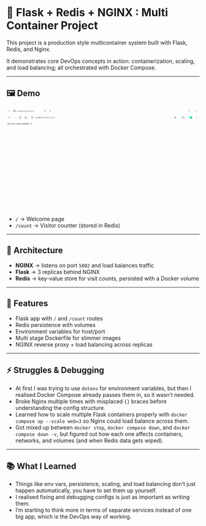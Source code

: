 # 🐳 Flask + Redis + NGINX : Multi Container Project

This project is a production style multicontainer system built with Flask, Redis, and Nginx.  

It demonstrates core DevOps concepts in action: containerization, scaling, and load balancing; all orchestrated with Docker Compose.

---

## 🖼️ Demo
![Demo](../demo.gif)

- `/` → Welcome page  
- `/count` → Visitor counter (stored in Redis)

---

## 🧭 Architecture
- **NGINX** → listens on port `5002` and load balances traffic  
- **Flask** → 3 replicas behind NGINX  
- **Redis** → key-value store for visit counts, persisted with a Docker volume  

---

## 🚀 Features
- Flask app with `/` and `/count` routes  
- Redis persistence with volumes  
- Environment variables for host/port  
- Multi stage Dockerfile for slimmer images  
- NGINX reverse proxy + load balancing across replicas  

---

## ⚡ Struggles & Debugging
- At first I was trying to use `dotenv` for environment variables, but then I realised Docker Compose already passes them in, so it wasn’t needed.
- Broke Nginx multiple times with misplaced `{}` braces before understanding the config structure.  
- Learned how to scale multiple Flask containers properly with `docker compose up --scale web=3` so Nginx could load balance across them.  
- Got mixed up between `docker stop`, `docker compose down`, and `docker compose down -v`, but figured out how each one affects containers, networks, and volumes (and when Redis data gets wiped).   

---

## 📚 What I Learned
- Things like env vars, persistence, scaling, and load balancing don’t just happen automatically, you have to set them up yourself.  
- I realised fixing and debugging configs is just as important as writing them.  
- I’m starting to think more in terms of separate services instead of one big app, which is the DevOps way of working.  
 
